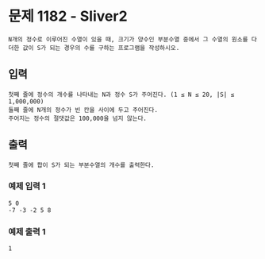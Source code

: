# 문제 1182 - Sliver2
    N개의 정수로 이루어진 수열이 있을 때, 크기가 양수인 부분수열 중에서 그 수열의 원소를 다 더한 값이 S가 되는 경우의 수를 구하는 프로그램을 작성하시오.

## 입력
    첫째 줄에 정수의 개수를 나타내는 N과 정수 S가 주어진다. (1 ≤ N ≤ 20, |S| ≤ 1,000,000) 
    둘째 줄에 N개의 정수가 빈 칸을 사이에 두고 주어진다. 
    주어지는 정수의 절댓값은 100,000을 넘지 않는다.

## 출력
    첫째 줄에 합이 S가 되는 부분수열의 개수를 출력한다.

### 예제 입력 1
    5 0
    -7 -3 -2 5 8
### 예제 출력 1
    1